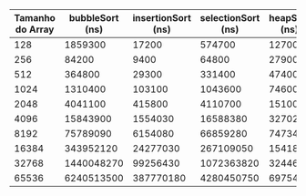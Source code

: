 | Tamanho do Array | bubbleSort (ns) | insertionSort (ns) | selectionSort (ns) | heapSort (ns) | shellSort (ns) | mergeSort (ns) | quickSort (ns) |
|------------------|-----------------|---------------------|---------------------|---------------|----------------|----------------|----------------|
| 128              | 1859300         | 17200               | 574700              | 12700         | 42000          | 31500          | 11900          |
| 256              | 84200           | 9400                | 64800               | 27900         | 31400          | 32900          | 13300          |
| 512              | 364800          | 29300               | 331400              | 47400         | 32500          | 72600          | 27000          |
| 1024             | 1310400         | 103100              | 1043600             | 74600         | 76000          | 195200         | 101300         |
| 2048             | 4041100         | 415800              | 4110700             | 151000        | 177300         | 204100         | 121400         |
| 4096             | 15843900        | 1554030             | 16588380            | 327020        | 422980         | 550900         | 247760         |
| 8192             | 75789090        | 6154080             | 66859280            | 747340        | 1082070        | 1174210        | 545030         |
| 16384            | 343952120       | 24277030            | 267109050           | 1541820       | 2495460        | 2510020        | 1221290        |
| 32768            | 1440048270      | 99256430            | 1072363820          | 3244640       | 6343760        | 4058780        | 2498140        |
| 65536            | 6240513500      | 387770180           | 4280450750          | 6975450       | 14286250       | 8986710        | 5258350        |
